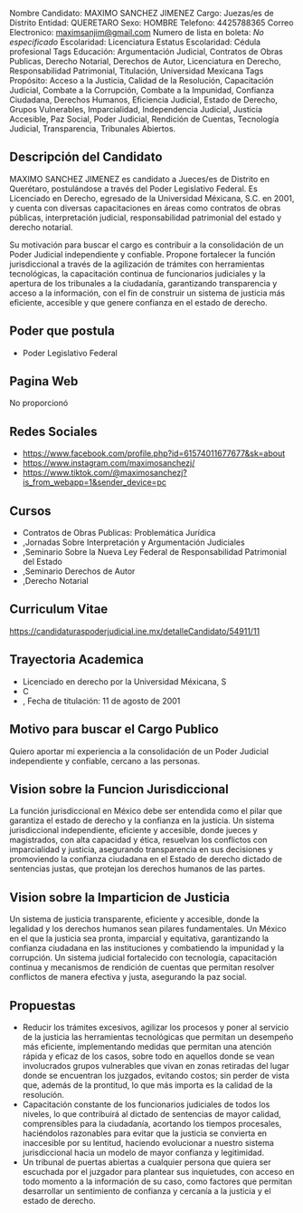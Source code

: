Nombre Candidato: MAXIMO SANCHEZ JIMENEZ
Cargo: Juezas/es de Distrito
Entidad: QUERETARO
Sexo: HOMBRE
Telefono: 4425788365
Correo Electronico: maximsanjim@gmail.com
Numero de lista en boleta: *No especificado*
Escolaridad: Licenciatura
Estatus Escolaridad: Cédula profesional
Tags Educación: Argumentación Judicial, Contratos de Obras Publicas, Derecho Notarial, Derechos de Autor, Licenciatura en Derecho, Responsabilidad Patrimonial, Titulación, Universidad Mexicana
Tags Propósito: Acceso a la Justicia, Calidad de la Resolución, Capacitación Judicial, Combate a la Corrupción, Combate a la Impunidad, Confianza Ciudadana, Derechos Humanos, Eficiencia Judicial, Estado de Derecho, Grupos Vulnerables, Imparcialidad, Independencia Judicial, Justicia Accesible, Paz Social, Poder Judicial, Rendición de Cuentas, Tecnología Judicial, Transparencia, Tribunales Abiertos.


## Descripción del Candidato 

MAXIMO SANCHEZ JIMENEZ es candidato a Jueces/es de Distrito en Querétaro, postulándose a través del Poder Legislativo Federal. Es Licenciado en Derecho, egresado de la Universidad Méxicana, S.C. en 2001, y cuenta con diversas capacitaciones en áreas como contratos de obras públicas, interpretación judicial, responsabilidad patrimonial del estado y derecho notarial.

Su motivación para buscar el cargo es contribuir a la consolidación de un Poder Judicial independiente y confiable. Propone fortalecer la función jurisdiccional a través de la agilización de trámites con herramientas tecnológicas, la capacitación continua de funcionarios judiciales y la apertura de los tribunales a la ciudadanía, garantizando transparencia y acceso a la información, con el fin de construir un sistema de justicia más eficiente, accesible y que genere confianza en el estado de derecho.


## Poder que postula

- Poder Legislativo Federal


## Pagina Web

No proporcionó


## Redes Sociales

- https://www.facebook.com/profile.php?id=61574011677677&sk=about
- https://www.instagram.com/maximosanchezj/
- https://www.tiktok.com/@maximosanchezj?is_from_webapp=1&sender_device=pc


## Cursos

- Contratos de Obras Publicas: Problemática Jurídica
- ,Jornadas Sobre Interpretación y Argumentación Judiciales
- ,Seminario Sobre la Nueva Ley Federal de Responsabilidad Patrimonial del Estado
- ,Seminario Derechos de Autor
- ,Derecho Notarial


## Curriculum Vitae

https://candidaturaspoderjudicial.ine.mx/detalleCandidato/54911/11


## Trayectoria Academica

- Licenciado en derecho por la Universidad Méxicana, S
- C
- ,  Fecha de titulación: 11 de agosto de 2001


## Motivo para buscar el Cargo Publico

Quiero aportar mi experiencia a la consolidación de un Poder Judicial independiente y confiable, cercano a las personas.


## Vision sobre la Funcion Jurisdiccional

La función jurisdiccional en México debe ser entendida como el pilar que garantiza el estado de derecho y la confianza en la justicia. Un sistema jurisdiccional independiente, eficiente y accesible, donde jueces y magistrados, con alta capacidad y ética, resuelvan los conflictos con imparcialidad y justicia, asegurando transparencia en sus decisiones y promoviendo la confianza ciudadana en el Estado de derecho dictado de sentencias justas, que protejan los derechos humanos de las partes.


## Vision sobre la Imparticion de Justicia

Un sistema de justicia transparente, eficiente y accesible, donde la legalidad y los derechos humanos sean pilares fundamentales. Un México en el que la justicia sea pronta, imparcial y equitativa, garantizando la confianza ciudadana en las instituciones y combatiendo la impunidad y la corrupción. Un sistema judicial fortalecido con tecnología, capacitación continua y mecanismos de rendición de cuentas que permitan resolver conflictos de manera efectiva y justa, asegurando la paz social.


## Propuestas

- Reducir los trámites excesivos, agilizar los procesos y poner al servicio de la justicia las herramientas tecnológicas que permitan un desempeño más eficiente, implementando medidas que permitan una atención rápida y eficaz de los casos, sobre todo en aquellos donde se vean involucrados grupos vulnerables que vivan en zonas retiradas del lugar donde se encuentran los juzgados, evitando costos; sin perder de vista que, además de la prontitud, lo que más importa es la calidad de la resolución.
- Capacitación constante de los funcionarios judiciales de todos los niveles, lo que contribuirá al dictado de sentencias de mayor calidad, comprensibles para la ciudadanía, acortando los tiempos procesales, haciéndolos razonables para evitar que la justicia se convierta en inaccesible por su lentitud, haciendo evolucionar a nuestro sistema jurisdiccional hacia un modelo de mayor confianza y legitimidad.
- Un tribunal de puertas abiertas a cualquier persona que quiera ser escuchada por el juzgador para plantear sus inquietudes, con acceso en todo momento a la información de su caso, como factores que permitan desarrollar un sentimiento de confianza y cercanía a la justicia y el estado de derecho.

